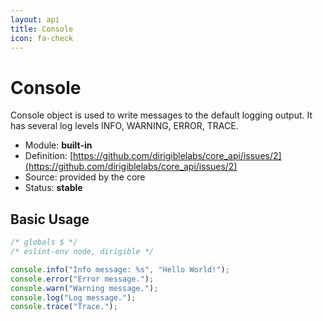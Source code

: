 ```yaml
---
layout: api
title: Console
icon: fa-check
---
```


Console
===

Console object is used to write messages to the default logging output. It has several log levels INFO, WARNING, ERROR, TRACE. 

- Module: **built-in**
- Definition: [https://github.com/dirigiblelabs/core_api/issues/2](https://github.com/dirigiblelabs/core_api/issues/2)
- Source: provided by the core
- Status: **stable**

Basic Usage
---

```javascript
/* globals $ */
/* eslint-env node, dirigible */

console.info("Info message: %s", "Hello World!");
console.error("Error message.");
console.warn("Warning message.");
console.log("Log message.");
console.trace("Trace.");
```

